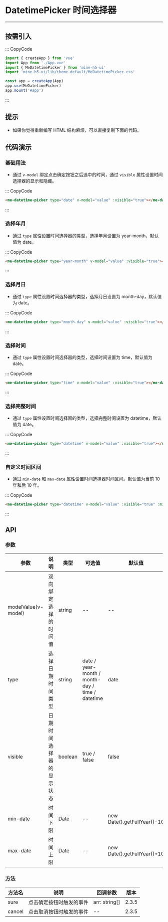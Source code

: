 # DatetimePicker 时间选择器

---

## 按需引入

::: CopyCode

```JavaScript
import { createApp } from 'vue'
import App from './App.vue'
import { MeDatetimePicker } from 'mine-h5-ui'
import 'mine-h5-ui/lib/theme-default/MeDatetimePicker.css'

const app = createApp(App)
app.use(MeDatetimePicker)
app.mount('#app')
```

:::

## 提示

- 如果你觉得重新编写 HTML 结构麻烦，可以直接复制下面的代码。

## 代码演示

### 基础用法

- 通过 `v-model` 绑定点击确定按钮之后选中的时间，通过 `visible` 属性设置时间选择器的显示和隐藏。

::: CopyCode

```HTML
<me-datetime-picker type="date" v-model="value" :visible="true"></me-datetime-picker>
```

:::

### 选择年月

- 通过 `type` 属性设置时间选择器的类型，选择年月设置为 year-month，默认值为 date。

::: CopyCode

```HTML
<me-datetime-picker type="year-month" v-model="value" :visible="true"></me-datetime-picker>
```

:::

### 选择月日

- 通过 `type` 属性设置时间选择器的类型，选择月日设置为 month-day，默认值为 date。

::: CopyCode

```HTML
<me-datetime-picker type="month-day" v-model="value" :visible="true"></me-datetime-picker>
```

:::

### 选择时间

- 通过 `type` 属性设置时间选择器的类型，选择时间设置为 time，默认值为 date。

::: CopyCode

```HTML
<me-datetime-picker type="time" v-model="value" :visible="true"></me-datetime-picker>
```

:::

### 选择完整时间

- 通过 `type` 属性设置时间选择器的类型，选择完整时间设置为 datetime，默认值为 date。

::: CopyCode

```HTML
<me-datetime-picker type="datetime" v-model="value" :visible="true"></me-datetime-picker>
```

:::

### 自定义时间区间

- 通过 `min-date` 和 `max-date` 属性设置时间选择器时间区间。默认值为当前 10 年和后 10 年。

::: CopyCode

```HTML
<me-datetime-picker type="datetime" v-model="value" :visible="true" :min-date="" :max-date="" ></me-datetime-picker>
```

:::

## API

### 参数

| 参数                | 说明                     | 类型    | 可选值                                          | 默认值                      | 版本 |
| ------------------- | ------------------------ | ------- | ----------------------------------------------- | --------------------------- | ---- |
| modelValue(v-model) | 双向绑定选择的时间值     | string  | --                                              | --                          | --   |
| type                | 选择日期时间类型         | string  | date / year-month / month-day / time / datetime | date                        | --   |
| visible             | 日期时间选择器的显示状态 | boolean | true / false                                    | false                       | --   |
| min-date            | 时间下限                 | Date    | --                                              | new Date().getFullYear()-10 | --   |
| max-date            | 时间上限                 | Date    | --                                              | new Date().getFullYear()+10 | --   |

### 方法

| 方法名 | 说明                     | 回调参数      | 版本  |
| ------ | ------------------------ | ------------- | ----- |
| sure   | 点击确定按钮时触发的事件 | arr: string[] | 2.3.5 |
| cancel | 点击取消按钮时触发的事件 | --            | 2.3.5 |
